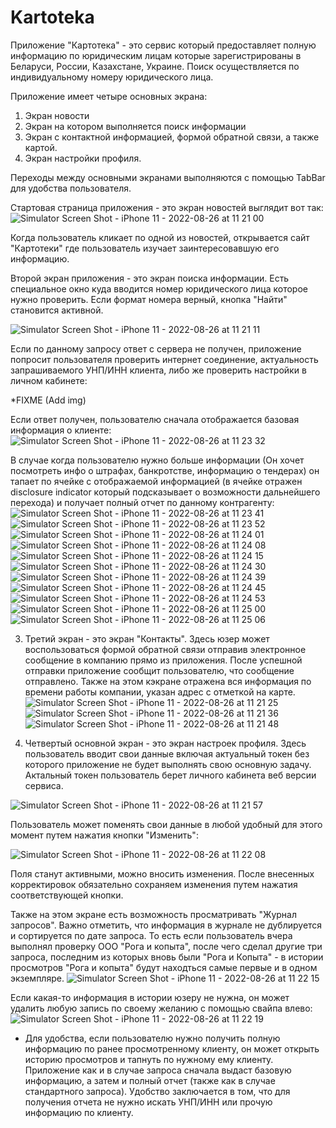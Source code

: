 # Kartoteka

Приложение "Картотека" - это сервис который предоставляет полную информацию по юридическим лицам которые зарегистрированы в Беларуси, России, Казахстане, Украине.
Поиск осуществляется по индивидуальному номеру юридического лица. 

Приложение имеет четыре основных экрана:
1) Экран новости
2) Экран на котором выполняется поиск информации
3) Экран с контактной информацией, формой обратной связи, а также картой.
4) Экран настройки профиля. 

Переходы между основными экранами выполняются с помощью TabBar для удобства пользователя.

Стартовая страница приложения - это экран новостей выглядит вот так:
![Simulator Screen Shot - iPhone 11 - 2022-08-26 at 11 21 00](https://user-images.githubusercontent.com/101253596/187038104-5c36b962-facf-4240-9aa7-faf18d363a88.png)

Когда пользователь кликает по одной из новостей, открывается сайт "Картотеки" где пользователь изучает заинтересовавшую его информацию.

Второй экран приложения - это экран поиска информации. Есть специальное окно куда вводится номер юридического лица которое нужно проверить. Если формат номера верный, кнопка "Найти" становится активной. 

![Simulator Screen Shot - iPhone 11 - 2022-08-26 at 11 21 11](https://user-images.githubusercontent.com/101253596/187038429-552bfbdf-c8f9-46ed-9c20-0075e4eda527.png)

Если по данному запросу ответ с сервера не получен, приложение попросит пользователя проверить интернет соединение, актуальность запрашиваемого УНП/ИНН клиента, либо же проверить настройки в личном кабинете:

*FIXME (Add img)

Если ответ получен, пользователю сначала отображается базовая информация о клиенте:
![Simulator Screen Shot - iPhone 11 - 2022-08-26 at 11 23 32](https://user-images.githubusercontent.com/101253596/187038713-5f391b64-9c1d-4d7f-a043-e3f1adecf1fb.png)

В случае когда пользователю нужно больше информации (Он хочет посмотреть инфо о штрафах, банкротстве, информацию о тендерах) он тапает по ячейке с отображаемой информацией (в ячейке отражен disclosure indicator который подсказывает о возможности дальнейшего перехода) и получает полный отчет по данному контрагенту:
![Simulator Screen Shot - iPhone 11 - 2022-08-26 at 11 23 41](https://user-images.githubusercontent.com/101253596/187038998-2a2bff1d-0d97-4847-be69-1a661e2b7a60.png)
![Simulator Screen Shot - iPhone 11 - 2022-08-26 at 11 23 52](https://user-images.githubusercontent.com/101253596/187039007-95fb92b3-da48-4aea-8830-80ff2e252f4a.png)
![Simulator Screen Shot - iPhone 11 - 2022-08-26 at 11 24 01](https://user-images.githubusercontent.com/101253596/187039019-5f9f5c48-0ac5-4258-b0e9-b330fc948f6c.png)
![Simulator Screen Shot - iPhone 11 - 2022-08-26 at 11 24 08](https://user-images.githubusercontent.com/101253596/187039025-c9022cc7-c930-45e7-a82e-30b4ca8fcff1.png)
![Simulator Screen Shot - iPhone 11 - 2022-08-26 at 11 24 15](https://user-images.githubusercontent.com/101253596/187039033-ae1f2554-9e5a-4a60-a796-fa0686c11643.png)
![Simulator Screen Shot - iPhone 11 - 2022-08-26 at 11 24 30](https://user-images.githubusercontent.com/101253596/187039036-7276b068-1192-4098-a1aa-bb63f7151f1e.png)
![Simulator Screen Shot - iPhone 11 - 2022-08-26 at 11 24 39](https://user-images.githubusercontent.com/101253596/187039038-bddfc155-8515-4c77-997a-62645014077c.png)
![Simulator Screen Shot - iPhone 11 - 2022-08-26 at 11 24 45](https://user-images.githubusercontent.com/101253596/187039040-004253b1-707a-442f-a639-a9d30c42ebfd.png)
![Simulator Screen Shot - iPhone 11 - 2022-08-26 at 11 24 53](https://user-images.githubusercontent.com/101253596/187039047-cc84edaf-f595-49d9-9154-28e00c53c156.png)
![Simulator Screen Shot - iPhone 11 - 2022-08-26 at 11 25 00](https://user-images.githubusercontent.com/101253596/187039050-88a0e127-8fdf-427c-a984-0ec844fabc76.png)
![Simulator Screen Shot - iPhone 11 - 2022-08-26 at 11 25 06](https://user-images.githubusercontent.com/101253596/187039055-4cc15a33-0bcc-464c-be56-4c7ad9eef5f6.png)

3) Третий экран - это экран "Контакты". Здесь юзер может воспользоваться формой обратной связи отправив электронное сообщение в компанию прямо из приложения. После успешной отправки приложение сообщит пользователю, что сообщение отправлено. Также на этом кэкране отражена вся информация по времени работы компании, указан адрес с отметкой на карте.
![Simulator Screen Shot - iPhone 11 - 2022-08-26 at 11 21 25](https://user-images.githubusercontent.com/101253596/187039225-b6a02e58-1a45-4a3e-a1f7-c57d236a6c1d.png)
![Simulator Screen Shot - iPhone 11 - 2022-08-26 at 11 21 36](https://user-images.githubusercontent.com/101253596/187040011-127eeb83-6c85-496e-b5dd-7a90bebe4d70.png)
![Simulator Screen Shot - iPhone 11 - 2022-08-26 at 11 21 48](https://user-images.githubusercontent.com/101253596/187040123-c0f97fdf-9c5a-440a-aa12-830e435dce7d.png)


4) Четвертый основной экран - это экран настроек профиля. Здесь пользователь вводит свои данные включая актуальный токен без которого приложение не будет выполнять свою основную задачу. Актальный токен пользователь берет личного кабинета веб версии сервиса. 

![Simulator Screen Shot - iPhone 11 - 2022-08-26 at 11 21 57](https://user-images.githubusercontent.com/101253596/187039334-93fcd828-4b5a-472c-b87c-2d8af778e0f3.png)

Пользователь может поменять свои данные в любой удобный для этого момент путем нажатия кнопки "Изменить": 

![Simulator Screen Shot - iPhone 11 - 2022-08-26 at 11 22 08](https://user-images.githubusercontent.com/101253596/187039498-eaead669-9ce4-45f4-aa3d-0df77270840c.png)

Поля станут активными, можно вносить изменения. После внесенных корректировок обязательно сохраняем изменения путем нажатия соответствующей кнопки.

Также на этом экране есть возможность просматривать "Журнал запросов". Важно отметить, что информация в журнале не дублируется и сортируется по дате запроса. То есть если пользователь вчера выполнял проверку ООО "Рога и копыта", после чего сделал другие три запроса, последним из которых вновь были "Рога и Копыта" - в истории просмотров "Рога и копыта" будут находться самые первые и в одном экземпляре.
![Simulator Screen Shot - iPhone 11 - 2022-08-26 at 11 22 15](https://user-images.githubusercontent.com/101253596/187039794-a98c40ba-ed53-4de8-a9e8-38c9c6a1e5fd.png)

Если какая-то информация в истории юзеру не нужна, он может удалить любую запись по своему желанию с помощью свайпа влево:
![Simulator Screen Shot - iPhone 11 - 2022-08-26 at 11 22 19](https://user-images.githubusercontent.com/101253596/187039833-8070858b-6e5c-4e1b-bd40-690b933843bd.png)

* Для удобства, если пользователю нужно получить полную информацию по ранее просмотренному клиенту, он может открыть историю просмотров и тапнуть по нужному ему клиенту. Приложение как и в случае запроса сначала выдаст базовую информацию, а затем и полный отчет (также как в случае стандартного запроса). Удобство заключается в том, что для получения отчета не нужно искать УНП/ИНН или прочую информацию по клиенту.

